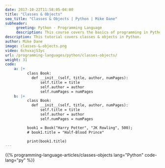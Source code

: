 ```yaml
---
date: 2017-10-22T11:58:05-04:00
title: "Classes & Objects"
seo_title: "Classes & Objects | Python | Mike Dane"
subheader:
     greeting: Python - Programming Language
     description: This course covers the basics of programming in Python. Work your way through the videos/articles and I'll teach you everything you need to know to start your programming journey!
description: This tutorial covers classes & objects in Python.
author: Mike Dane
image: classes-&-objects.png
video: 6chvxajS3yc
url: /programming-languages/python/classes-objects/
weight: 31
code:
    a: |+
          class Book:
            def __init__(self, title, author, numPages):
                self.title = title
                self.author = author
                self.numPages = numPages
    b: |+
          class Book:
            def __init__(self, title, author, numPages):
                self.title = title
                self.author = author
                self.numPages = numPages

          book1 = Book("Harry Potter", "JK Rowling", 500);
          # book1.title = "Half-Blood Prince"

          print(book1.title)
---
```


{{% programming-language-articles/classes-objects lang="Python" code-lang="py" %}}
